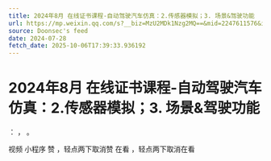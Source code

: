 ```yaml
---
title: 2024年8月 在线证书课程-自动驾驶汽车仿真：2.传感器模拟；3. 场景&驾驶功能
url: https://mp.weixin.qq.com/s?__biz=MzU2MDk1Nzg2MQ==&mid=2247611576&idx=2&sn=70f4a3fd5a1a8b5f98e41d5980596d6a
source: Doonsec's feed
date: 2024-07-28
fetch_date: 2025-10-06T17:39:33.936192
---
```


# 2024年8月 在线证书课程-自动驾驶汽车仿真：2.传感器模拟；3. 场景&驾驶功能

：
，
。

视频
小程序
赞
，轻点两下取消赞
在看
，轻点两下取消在看
